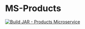 # MS-Products
[![Build JAR - Products Microservice](https://github.com/Obligatorio-Devops-Danya-Hernan/MS-Products/actions/workflows/maven.yml/badge.svg?branch=master)](https://github.com/Obligatorio-Devops-Danya-Hernan/MS-Products/actions/workflows/maven.yml)



